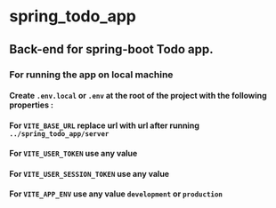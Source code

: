 # spring_todo_app

## Back-end for spring-boot Todo app.

### For running the app on local machine

#### Create `.env.local` or `.env` at the root of the project with the following properties :

#### For `VITE_BASE_URL` replace url with url after running `../spring_todo_app/server`

#### For `VITE_USER_TOKEN` use any value

#### For `VITE_USER_SESSION_TOKEN` use any value

#### For `VITE_APP_ENV` use any value `development` or `production`
